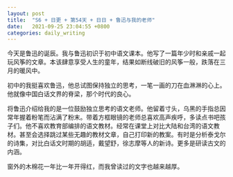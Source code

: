 ```yaml
---
layout: post
title:  "S6 + 日更 + 第54天 + 日日 + 鲁迅与我的老师"
date:   2021-09-25 23:04:55 +0800
categories: daily_writing
---
```



今天是鲁迅的诞辰。我与鲁迅初识于初中语文课本。他写了一篇年少时和亲戚一起玩风筝的文章。本该肆意享受人生的童年，结果如断线破旧的风筝一般，跌落在三月的暖风中。

初中的我挺喜欢鲁迅，他总试图保持独立的思考，一笔一画的刀在血淋淋的心上。他就像中国白话文界的脊梁，那个时代的良心。

将鲁迅介绍给我的是一位鼓励独立思考的语文老师。他留着寸头，乌黑的手指总因常年握着粉笔而沾满了粉末。带着方框眼镜的老师总喜欢高声疾呼，多读点书吧孩子们。他不喜欢教育部编排的语文教材。经常在课堂上对比大陆和台湾的语文教材。甚至会选择跳过某些无趣的教材文章，自己打印新的教案。有时是分析泰戈尔的诗集，对比白话文时期的胡适，戴望舒，徐志摩等人的新诗。更多是研读古文的内涵。

窗外的木棉花一年比一年开得红，而我曾读过的文字也越来越厚。